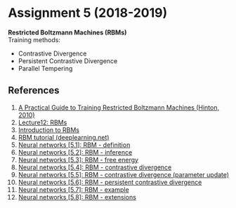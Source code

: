 # Assignment 5 (2018-2019)
__Restricted Boltzmann Machines (RBMs)__  
Training methods:  
* Contrastive Divergence
* Persistent Contrastive Divergence
* Parallel Tempering

## References
1. [A Practical Guide to Training Restricted Boltzmann Machines (Hinton, 2010)](http://www.cs.toronto.edu/~hinton/absps/guideTR.pdf)
2. [Lecture12: RBMs](https://www.iith.ac.in/~vineethnb/teaching/spr2016/atml/Lec12-RBMs.pdf)
3. [Introduction to RBMs](http://blog.echen.me/2011/07/18/introduction-to-restricted-boltzmann-machines/)
4. [RBM tutorial (deeplearning.net)](http://deeplearning.net/tutorial/rbm.html)
5. [Neural networks [5.1]: RBM - definition](https://www.youtube.com/watch?v=p4Vh_zMw-HQ)
6. [Neural networks [5.2]: RBM - inference](https://www.youtube.com/watch?v=lekCh_i32iE)
7. [Neural networks [5.3]: RBM - free energy](https://www.youtube.com/watch?v=e0Ts_7Y6hZU)
8. [Neural networks [5.4]: RBM - contrastive divergence](https://www.youtube.com/watch?v=MD8qXWucJBY)
9. [Neural networks [5.5]: RBM - contrastive divergence (parameter update)](https://www.youtube.com/watch?v=wMb7cads0go)
10. [Neural networks [5.6]: RBM - persistent contrastive divergence](https://www.youtube.com/watch?v=S0kFFiHzR8M)
11. [Neural networks [5.7]: RBM - example](https://www.youtube.com/watch?v=n26NdEtma8U)
12. [Neural networks [5.8]: RBM - extensions](https://www.youtube.com/watch?v=iPuqoQih9xk)

